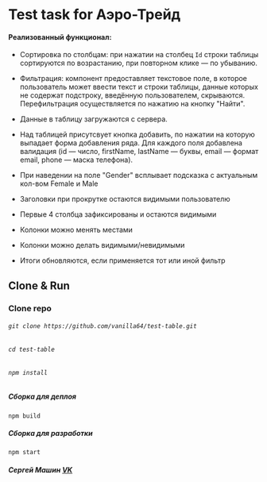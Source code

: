 # Test task for Аэро-Трейд

#### Реализованный функционал:

* Сортировка по столбцам: при нажатии на столбец `Id` 
  строки таблицы сортируются по возрастанию, 
  при повторном клике — по убыванию. 
  
* Фильтрация: компонент предоставляет текстовое поле, 
  в которое пользователь может ввести текст и строки таблицы, 
  данные которых не содержат подстроку, введённую пользователем, скрываются. 
  Перефильтрация осуществляется по нажатию на кнопку "Найти".
  
* Данные в таблицу загружаются с сервера.
  
* Над таблицей присутсвует кнопка добавить, 
  по нажатии на которую выпадает форма добавления ряда. 
  Для каждого поля добавлена валидация (id — число, firstName, lastName — буквы, email — формат email, phone — маска телефона).
  
* При наведении на поле "Gender" всплывает подсказка 
  с актуальным кол-вом Female и Male
  
* Заголовки при прокрутке остаются видимыми пользователю
* Первые 4 столбца зафиксированы и остаются видимыми
* Колонки можно менять местами
* Колонки можно делать видимыми/невидимыми
* Итоги обновляются, если применяется тот или иной фильтр
## Clone & Run

### Clone repo
###### `git clone https://github.com/vanilla64/test-table.git`
###### `cd test-table`
###### `npm install`
##### Сборка для деплоя
`npm build`
##### Сборка для разработки
`npm start`

##### Сергей Машин [VK](https://vk.com/vanilla64)
